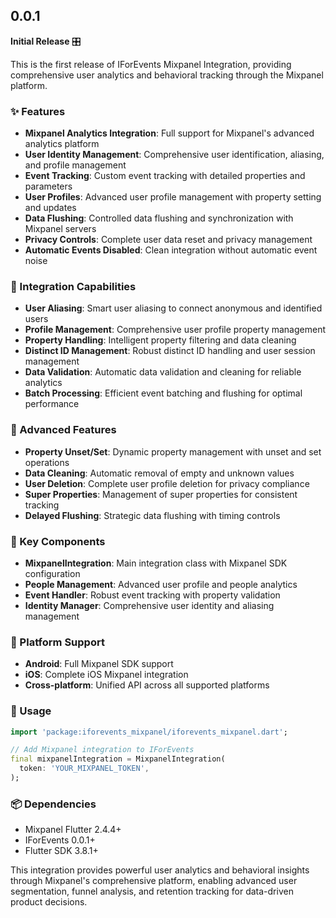 ## 0.0.1

**Initial Release** 🎛️

This is the first release of IForEvents Mixpanel Integration, providing comprehensive user analytics and behavioral tracking through the Mixpanel platform.

### ✨ Features

* **Mixpanel Analytics Integration**: Full support for Mixpanel's advanced analytics platform
* **User Identity Management**: Comprehensive user identification, aliasing, and profile management
* **Event Tracking**: Custom event tracking with detailed properties and parameters
* **User Profiles**: Advanced user profile management with property setting and updates
* **Data Flushing**: Controlled data flushing and synchronization with Mixpanel servers
* **Privacy Controls**: Complete user data reset and privacy management
* **Automatic Events Disabled**: Clean integration without automatic event noise

### 🔌 Integration Capabilities

* **User Aliasing**: Smart user aliasing to connect anonymous and identified users
* **Profile Management**: Comprehensive user profile property management
* **Property Handling**: Intelligent property filtering and data cleaning
* **Distinct ID Management**: Robust distinct ID handling and user session management
* **Data Validation**: Automatic data validation and cleaning for reliable analytics
* **Batch Processing**: Efficient event batching and flushing for optimal performance

### 🎯 Advanced Features

* **Property Unset/Set**: Dynamic property management with unset and set operations
* **Data Cleaning**: Automatic removal of empty and unknown values
* **User Deletion**: Complete user profile deletion for privacy compliance
* **Super Properties**: Management of super properties for consistent tracking
* **Delayed Flushing**: Strategic data flushing with timing controls

### 🚀 Key Components

* **MixpanelIntegration**: Main integration class with Mixpanel SDK configuration
* **People Management**: Advanced user profile and people analytics
* **Event Handler**: Robust event tracking with property validation
* **Identity Manager**: Comprehensive user identity and aliasing management

### 📱 Platform Support

* **Android**: Full Mixpanel SDK support
* **iOS**: Complete iOS Mixpanel integration
* **Cross-platform**: Unified API across all supported platforms

### 🔧 Usage

```dart
import 'package:iforevents_mixpanel/iforevents_mixpanel.dart';

// Add Mixpanel integration to IForEvents
final mixpanelIntegration = MixpanelIntegration(
  token: 'YOUR_MIXPANEL_TOKEN',
);
```

### 📦 Dependencies

* Mixpanel Flutter 2.4.4+
* IForEvents 0.0.1+
* Flutter SDK 3.8.1+

This integration provides powerful user analytics and behavioral insights through Mixpanel's comprehensive platform, enabling advanced user segmentation, funnel analysis, and retention tracking for data-driven product decisions.
